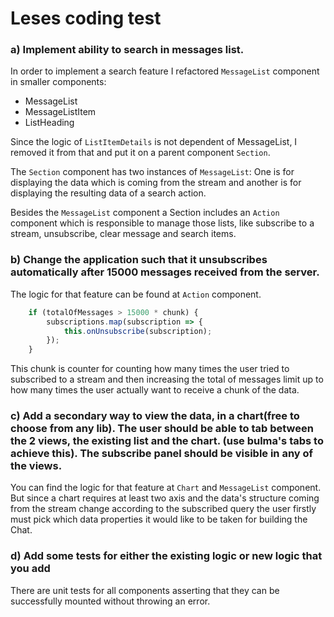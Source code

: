 # Leses coding test



### a) Implement ability to search in messages list. 
In order to implement a search feature I refactored `MessageList` 
component in smaller components: 
 - MessageList
 - MessageListItem
 - ListHeading
 
Since the logic of `ListItemDetails` is not dependent of MessageList, I removed it from
that and put it on a parent component `Section`.

The `Section` component has two instances of `MessageList`: One is for displaying the data 
which is coming from the stream and another is for displaying the resulting data of a search action.

Besides the `MessageList` component a Section includes an `Action` component which is 
responsible to manage those lists, like subscribe to a stream, unsubscribe, clear message and search items.

### b) Change the application such that it unsubscribes automatically after 15000 messages received from the server.

The logic for that feature can be found at `Action` component.

```javascript
    if (totalOfMessages > 15000 * chunk) {
        subscriptions.map(subscription => {
            this.onUnsubscribe(subscription);
        });
    }
```

This chunk is counter for counting how many times the user tried to subscribed to a stream and then 
increasing the total of messages limit up to how many times the user actually want to receive a chunk of the data.


### c)  Add a secondary way to view the data, in a chart(free to choose from any lib). The user should be able to tab between the 2 views, the existing list and the chart. (use bulma's tabs to achieve this). The subscribe panel should be visible in any of the views.

You can find the logic for that feature at `Chart` and `MessageList` component. But since a chart
requires at least two axis and the data's structure coming from the stream change according to the subscribed query the user firstly must pick
which data properties it would like to be taken for building the Chat.

### d) Add some tests for either the existing logic or new logic that you add

There are unit tests for all components asserting that they can be successfully mounted without throwing an error.





